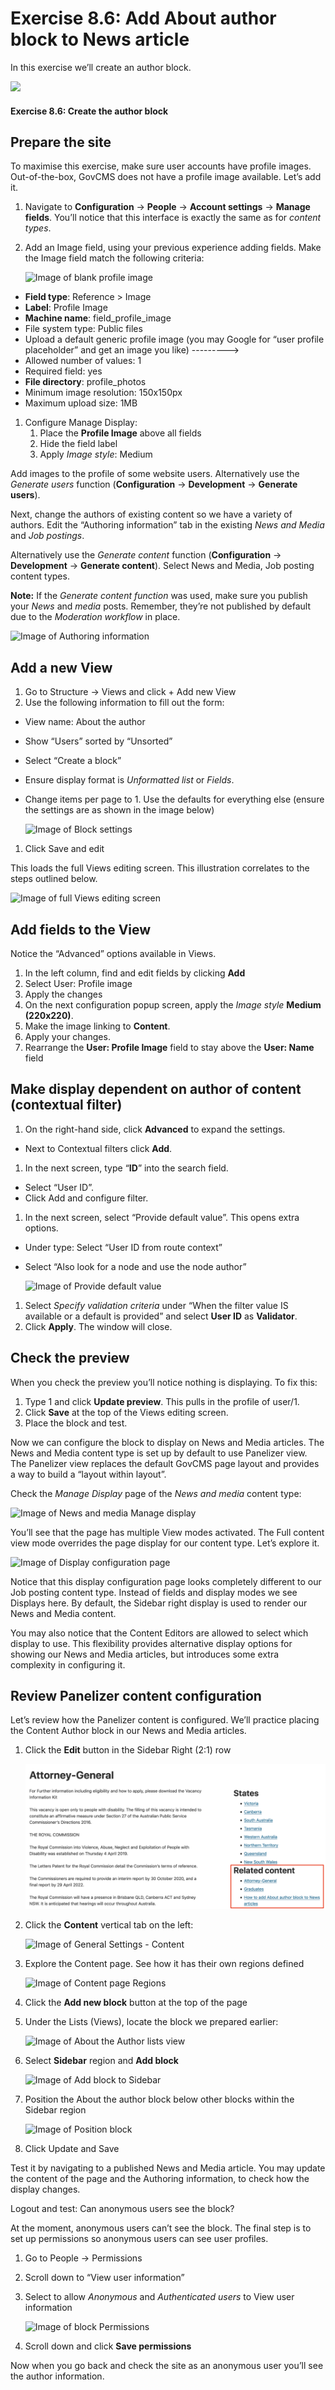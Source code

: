 # Exercise 8.6: Add About author block to News article

In this exercise we’ll create an author block.

![](https://blobscdn.gitbook.com/v0/b/gitbook-28427.appspot.com/o/assets%2Fgovcms-site-builder%2F-LzEeysPiuilE7VSaStD%2F-LzEfAJUmyaoiKMb8l4\_%2F115.png?generation=1579737221013347\&alt=media)

#### **Exercise 8.6:** Create the author block

## Prepare the site

To maximise this exercise, make sure user accounts have profile images. Out-of-the-box, GovCMS does not have a profile image available. Let’s add it.

1. Navigate to **Configuration** → **People** → **Account settings** → **Manage fields**. You’ll notice that this interface is exactly the same as for _content types_.
2.  Add an Image field, using your previous experience adding fields. Make the Image field match the following criteria:

    <img src="../.gitbook/assets/116 (1).png" alt="Image of blank profile image" data-size="original">

* **Field type**: Reference > Image
* **Label**: Profile Image
* **Machine name**: field\_profile\_image
* File system type: Public files
* Upload a default generic profile image (you may Google for “user profile placeholder” and get an image you like) --------->
* Allowed number of values: 1
* Required field: yes
* **File directory**: profile\_photos
* Minimum image resolution: 150x150px
* Maximum upload size: 1MB

1. Configure Manage Display:
   1. Place the **Profile Image** above all fields
   2. Hide the field label
   3. Apply _Image style_: Medium

Add images to the profile of some website users. Alternatively use the _Generate users_ function (**Configuration** → **Development** → **Generate users**).

Next, change the authors of existing content so we have a variety of authors. Edit the “Authoring information” tab in the existing _News and Media_ and _Job postings_.

Alternatively use the _Generate content_ function (**Configuration** → **Development** → **Generate content**). Select News and Media, Job posting content types.

**Note:** If the _Generate content function_ was used, make sure you publish your _News_ and _media_ posts. Remember, they’re not published by default due to the _Moderation workflow_ in place.

![Image of Authoring information](../.gitbook/assets/117.png)

## Add a new View

1. Go to Structure → Views and click + Add new View
2. Use the following information to fill out the form:

* View name: About the author
* Show “Users” sorted by “Unsorted”
* Select “Create a block”
* Ensure display format is _Unformatted list_ or _Fields_.
*   Change items per page to 1. Use the defaults for everything else (ensure the settings are as shown in the image below)

    <img src="../.gitbook/assets/118 (1).png" alt="Image of Block settings" data-size="original">

1. Click Save and edit

This loads the full Views editing screen. This illustration correlates to the steps outlined below.

![Image of full Views editing screen](../.gitbook/assets/119.png)

## Add fields to the View

Notice the “Advanced” options available in Views.

1. In the left column, find and edit fields by clicking **Add**
2. Select User: Profile image
3. Apply the changes
4. On the next configuration popup screen, apply the _Image style_ **Medium (220x220)**.
5. Make the image linking to **Content**.
6. Apply your changes.
7. Rearrange the **User: Profile Image** field to stay above the **User: Name** field

## Make display dependent on author of content (contextual filter)

1. On the right-hand side, click **Advanced** to expand the settings.

* Next to Contextual filters click **Add**.

1. In the next screen, type “**ID**” into the search field.

* Select “User ID”.
* Click Add and configure filter.

1. In the next screen, select “Provide default value”. This opens extra options.

* Under type: Select “User ID from route context”
*   Select “Also look for a node and use the node author”

    <img src="../.gitbook/assets/120 (1).png" alt="Image of Provide default value" data-size="original">

1. Select _Specify validation criteria_ under “When the filter value IS available or a default is provided” and select **User ID** as **Validator**.
2. Click **Apply**. The window will close.

## Check the preview

When you check the preview you’ll notice nothing is displaying. To fix this:

1. Type 1 and click **Update preview**. This pulls in the profile of user/1.
2. Click **Save** at the top of the Views editing screen.
3. Place the block and test.

Now we can configure the block to display on News and Media articles. The News and Media content type is set up by default to use Panelizer view. The Panelizer view replaces the default GovCMS page layout and provides a way to build a “layout within layout”.

Check the _Manage Display_ page of the _News and media_ content type:

![Image of News and media Manage display](<../.gitbook/assets/121 (1).png>)

You’ll see that the page has multiple View modes activated. The Full content view mode overrides the page display for our content type. Let’s explore it.

![Image of Display configuration page](<../.gitbook/assets/122 (1).png>)

Notice that this display configuration page looks completely different to our Job posting content type. Instead of fields and display modes we see Displays here. By default, the Sidebar right display is used to render our News and Media content.

You may also notice that the Content Editors are allowed to select which display to use. This flexibility provides alternative display options for showing our News and Media articles, but introduces some extra complexity in configuring it.

## Review Panelizer content configuration

Let’s review how the Panelizer content is configured. We’ll practice placing the Content Author block in our News and Media articles.

1.  Click the **Edit** button in the Sidebar Right (2:1) row

    <img src="../.gitbook/assets/115 (1) (1).png" alt="Image of Edit Sidebar Right" data-size="original">
2.  Click the **Content** vertical tab on the left:

    <img src="../.gitbook/assets/124 (1).png" alt="Image of General Settings - Content" data-size="original">
3.  Explore the Content page. See how it has their own regions defined

    <img src="../.gitbook/assets/125 (1).png" alt="Image of Content page Regions" data-size="original">
4. Click the **Add new block** button at the top of the page
5.  Under the Lists (Views), locate the block we prepared earlier:

    <img src="../.gitbook/assets/126 (1).png" alt="Image of About the Author lists view" data-size="original">
6.  Select **Sidebar** region and **Add block**

    <img src="../.gitbook/assets/127 (1).png" alt="Image of Add block to Sidebar" data-size="original">
7.  Position the About the author block below other blocks within the Sidebar region

    <img src="../.gitbook/assets/128.png" alt="Image of Position block" data-size="original">
8. Click Update and Save

Test it by navigating to a published News and Media article. You may update the content of the page and the Authoring information, to check how the display changes.

Logout and test: Can anonymous users see the block?

At the moment, anonymous users can’t see the block. The final step is to set up permissions so anonymous users can see user profiles.

1. Go to People → Permissions
2. Scroll down to “View user information”
3.  Select to allow _Anonymous_ and _Authenticated users_ to View user information

    <img src="../.gitbook/assets/129.png" alt="Image of block Permissions" data-size="original">
4. Scroll down and click **Save permissions**

Now when you go back and check the site as an anonymous user you’ll see the author information.
